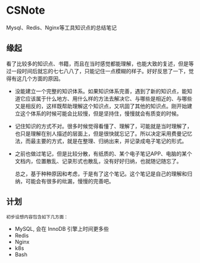 # CSNote
Mysql、Redis、Nginx等工具知识点的总结笔记

## 缘起

看了比较多的知识点、书籍，而且在当时感觉都能理解，也能大致的复述，但是等过一段时间后就忘的七七八八了，只能记住一点模糊的样子。好好反思了一下，觉得有这几个方面的原因。


* 没能建立一个完整的知识体系。如果知识体系完善，遇到了新的知识点，能知道它应该属于什么地方、用什么样的方法去解决它、与哪些是相近的、与哪些又是相反的，这样既帮助理解这个知识点，又巩固了其他的知识点。刚开始建立这个体系的时候可能会比较慢，但是坚持住，慢慢就会有质变的时候。

* 记住知识的方式不对。很多时候觉得看懂了、理解了，可能就是当时理解了，也只是理解在别人描述的层面上，但是很快就忘记了。所以决定采用费曼记忆法，而最主要的方式，就是在整理、归纳出来，并记录成电子笔记的形式。

* 之前也做过笔记，但是比较分散，有纸质的、某个电子笔记APP、电脑的某个文档内，位置散乱、记录形式也散乱，没有好好归纳，也就随记随忘了。

    总之，基于种种原因和考虑，于是有了这个笔记。这个笔记是自己的理解和归纳，可能会有很多的纰漏，慢慢的完善吧。

## 计划

    初步设想内容包含如下几方面：

    
* MySQL, 会在 InnoDB 引擎上时间更多些
* Redis
* Nginx
* k8s
* Bash
    
